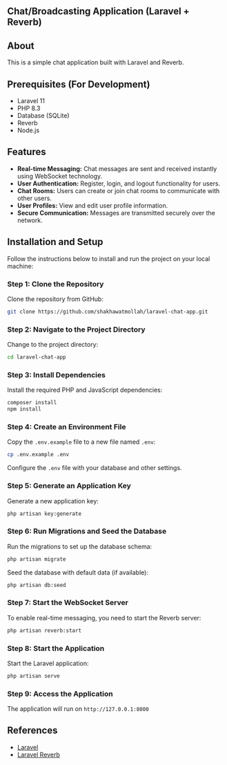 ## Chat/Broadcasting Application (Laravel + Reverb)

## About

This is a simple chat application built with Laravel and Reverb.

## Prerequisites (For Development)

- Laravel 11
- PHP 8.3
- Database (SQLite)
- Reverb
- Node.js

## Features

- **Real-time Messaging:** Chat messages are sent and received instantly using WebSocket technology.
- **User Authentication:** Register, login, and logout functionality for users.
- **Chat Rooms:** Users can create or join chat rooms to communicate with other users.
- **User Profiles:** View and edit user profile information.
- **Secure Communication:** Messages are transmitted securely over the network.

## Installation and Setup

Follow the instructions below to install and run the project on your local machine:

### Step 1: Clone the Repository

Clone the repository from GitHub:

```bash
git clone https://github.com/shakhawatmollah/laravel-chat-app.git
```

### Step 2: Navigate to the Project Directory

Change to the project directory:

```bash
cd laravel-chat-app
```

### Step 3: Install Dependencies

Install the required PHP and JavaScript dependencies:

```bash
composer install
npm install
```

### Step 4: Create an Environment File

Copy the `.env.example` file to a new file named `.env`:

```bash
cp .env.example .env
```

Configure the `.env` file with your database and other settings.

### Step 5: Generate an Application Key

Generate a new application key:

```bash
php artisan key:generate
```

### Step 6: Run Migrations and Seed the Database

Run the migrations to set up the database schema:

```bash
php artisan migrate
```

Seed the database with default data (if available):

```bash
php artisan db:seed
```

### Step 7: Start the WebSocket Server

To enable real-time messaging, you need to start the Reverb server:

```bash
php artisan reverb:start
```

### Step 8: Start the Application

Start the Laravel application:

```bash
php artisan serve
```

### Step 9: Access the Application

The application will run on `http://127.0.0.1:8000`

## References

- [Laravel](https://laravel.com)
- [Laravel Reverb](https://laravel.com/docs/5.9/echo#reverb)
